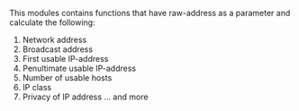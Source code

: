 This modules contains functions that have raw-address as a parameter and calculate the following:
1) Network address
2) Broadcast address
3) First usable IP-address
4) Penultimate usable IP-address
5) Number of usable hosts
6) IP class
7) Privacy of IP address
... and more